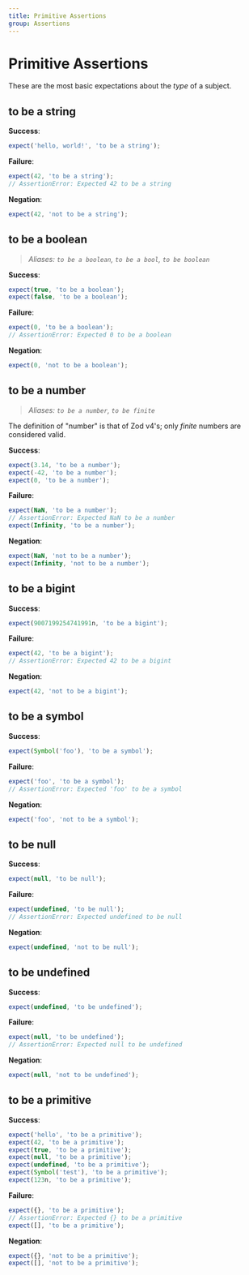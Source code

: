 ```yaml
---
title: Primitive Assertions
group: Assertions
---
```


# Primitive Assertions

These are the most basic expectations about the _type_ of a subject.

## to be a string

**Success**:

```js
expect('hello, world!', 'to be a string');
```

**Failure**:

```js
expect(42, 'to be a string');
// AssertionError: Expected 42 to be a string
```

**Negation**:

```js
expect(42, 'not to be a string');
```

## to be a boolean

> _Aliases: `to be a boolean`, `to be a bool`, `to be boolean`_

**Success**:

```js
expect(true, 'to be a boolean');
expect(false, 'to be a boolean');
```

**Failure**:

```js
expect(0, 'to be a boolean');
// AssertionError: Expected 0 to be a boolean
```

**Negation**:

```js
expect(0, 'not to be a boolean');
```

## to be a number

> _Aliases: `to be a number`, `to be finite`_

The definition of "number" is that of Zod v4's; only _finite_ numbers are considered valid.

**Success**:

```js
expect(3.14, 'to be a number');
expect(-42, 'to be a number');
expect(0, 'to be a number');
```

**Failure**:

```js
expect(NaN, 'to be a number');
// AssertionError: Expected NaN to be a number
expect(Infinity, 'to be a number');
```

**Negation**:

```js
expect(NaN, 'not to be a number');
expect(Infinity, 'not to be a number');
```

## to be a bigint

**Success**:

```js
expect(9007199254741991n, 'to be a bigint');
```

**Failure**:

```js
expect(42, 'to be a bigint');
// AssertionError: Expected 42 to be a bigint
```

**Negation**:

```js
expect(42, 'not to be a bigint');
```

## to be a symbol

**Success**:

```js
expect(Symbol('foo'), 'to be a symbol');
```

**Failure**:

```js
expect('foo', 'to be a symbol');
// AssertionError: Expected 'foo' to be a symbol
```

**Negation**:

```js
expect('foo', 'not to be a symbol');
```

## to be null

**Success**:

```js
expect(null, 'to be null');
```

**Failure**:

```js
expect(undefined, 'to be null');
// AssertionError: Expected undefined to be null
```

**Negation**:

```js
expect(undefined, 'not to be null');
```

## to be undefined

**Success**:

```js
expect(undefined, 'to be undefined');
```

**Failure**:

```js
expect(null, 'to be undefined');
// AssertionError: Expected null to be undefined
```

**Negation**:

```js
expect(null, 'not to be undefined');
```

## to be a primitive

**Success**:

```js
expect('hello', 'to be a primitive');
expect(42, 'to be a primitive');
expect(true, 'to be a primitive');
expect(null, 'to be a primitive');
expect(undefined, 'to be a primitive');
expect(Symbol('test'), 'to be a primitive');
expect(123n, 'to be a primitive');
```

**Failure**:

```js
expect({}, 'to be a primitive');
// AssertionError: Expected {} to be a primitive
expect([], 'to be a primitive');
```

**Negation**:

```js
expect({}, 'not to be a primitive');
expect([], 'not to be a primitive');
```

